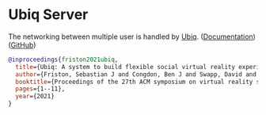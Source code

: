 # Ubiq Server
The networking between multiple user is handled by [Ubiq](https://ubiq.online/).
([Documentation](https://ucl-vr.github.io/ubiq/))
([GitHub](https://github.com/UCL-VR/ubiq/))

``` bibtex
@inproceedings{friston2021ubiq,
  title={Ubiq: A system to build flexible social virtual reality experiences},
  author={Friston, Sebastian J and Congdon, Ben J and Swapp, David and Izzouzi, Lisa and Brandst{\"a}tter, Klara and Archer, Daniel and Olkkonen, Otto and Thiel, Felix Johannes and Steed, Anthony},
  booktitle={Proceedings of the 27th ACM symposium on virtual reality software and technology},
  pages={1--11},
  year={2021}
}
```